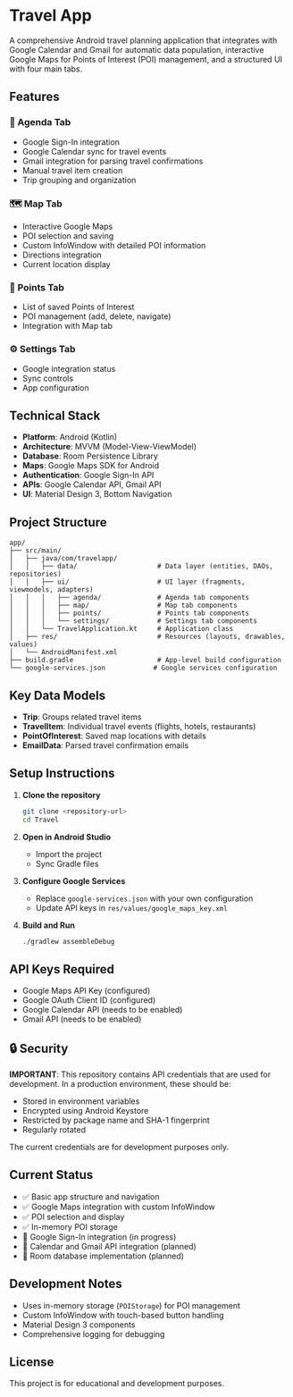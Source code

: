 # Travel App

A comprehensive Android travel planning application that integrates with Google Calendar and Gmail for automatic data population, interactive Google Maps for Points of Interest (POI) management, and a structured UI with four main tabs.

## Features

### 📅 Agenda Tab
- Google Sign-In integration
- Google Calendar sync for travel events
- Gmail integration for parsing travel confirmations
- Manual travel item creation
- Trip grouping and organization

### 🗺️ Map Tab
- Interactive Google Maps
- POI selection and saving
- Custom InfoWindow with detailed POI information
- Directions integration
- Current location display

### 📍 Points Tab
- List of saved Points of Interest
- POI management (add, delete, navigate)
- Integration with Map tab

### ⚙️ Settings Tab
- Google integration status
- Sync controls
- App configuration

## Technical Stack

- **Platform**: Android (Kotlin)
- **Architecture**: MVVM (Model-View-ViewModel)
- **Database**: Room Persistence Library
- **Maps**: Google Maps SDK for Android
- **Authentication**: Google Sign-In API
- **APIs**: Google Calendar API, Gmail API
- **UI**: Material Design 3, Bottom Navigation

## Project Structure

```
app/
├── src/main/
│   ├── java/com/travelapp/
│   │   ├── data/                    # Data layer (entities, DAOs, repositories)
│   │   ├── ui/                      # UI layer (fragments, viewmodels, adapters)
│   │   │   ├── agenda/              # Agenda tab components
│   │   │   ├── map/                 # Map tab components
│   │   │   ├── points/              # Points tab components
│   │   │   └── settings/            # Settings tab components
│   │   └── TravelApplication.kt     # Application class
│   ├── res/                         # Resources (layouts, drawables, values)
│   └── AndroidManifest.xml
├── build.gradle                     # App-level build configuration
└── google-services.json            # Google services configuration
```

## Key Data Models

- **Trip**: Groups related travel items
- **TravelItem**: Individual travel events (flights, hotels, restaurants)
- **PointOfInterest**: Saved map locations with details
- **EmailData**: Parsed travel confirmation emails

## Setup Instructions

1. **Clone the repository**
   ```bash
   git clone <repository-url>
   cd Travel
   ```

2. **Open in Android Studio**
   - Import the project
   - Sync Gradle files

3. **Configure Google Services**
   - Replace `google-services.json` with your own configuration
   - Update API keys in `res/values/google_maps_key.xml`

4. **Build and Run**
   ```bash
   ./gradlew assembleDebug
   ```

## API Keys Required

- Google Maps API Key (configured)
- Google OAuth Client ID (configured)
- Google Calendar API (needs to be enabled)
- Gmail API (needs to be enabled)

## 🔒 Security

**IMPORTANT**: This repository contains API credentials that are used for development. In a production environment, these should be:
- Stored in environment variables
- Encrypted using Android Keystore
- Restricted by package name and SHA-1 fingerprint
- Regularly rotated

The current credentials are for development purposes only.

## Current Status

- ✅ Basic app structure and navigation
- ✅ Google Maps integration with custom InfoWindow
- ✅ POI selection and display
- ✅ In-memory POI storage
- 🔄 Google Sign-In integration (in progress)
- 🔄 Calendar and Gmail API integration (planned)
- 🔄 Room database implementation (planned)

## Development Notes

- Uses in-memory storage (`POIStorage`) for POI management
- Custom InfoWindow with touch-based button handling
- Material Design 3 components
- Comprehensive logging for debugging

## License

This project is for educational and development purposes.